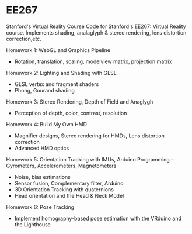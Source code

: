 # EE267
Stanford's Virtual Reality Course
Code for Stanford's EE267: Virtual Reality course. Implements shading, analaglyph & stereo rendering, lens distortion correction,etc. 

Homework 1: WebGL and Graphics Pipeline
  - Rotation, translation, scaling, modelview matrix, projection matrix
  
Homework 2: Lighting and Shading with GLSL
  - GLSL vertex and fragment shaders
  - Phong, Gourand shading
  
Homework 3: Stereo Rendering, Depth of Field and Anaglygh
  - Perception of depth, color, contrast, resolution
  
Homework 4: Build My Own HMD
  - Magnifier designs, Stereo rendering for HMDs, Lens distortion correction
  - Advanced HMD optics
  
Homework 5: Orientation Tracking with IMUs, Arduino Programming
  -Gyrometers, Accelerometers, Magnetometers
  - Noise, bias estimations
  - Sensor fusion, Complementary filter, Arduino
  - 3D Orientation Tracking with quaternions 
  - Head orientation and the Head & Neck Model
  
Homework 6: Pose Tracking
  - Implement homography-based pose estimation with the VRduino and the Lighthouse

